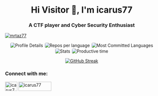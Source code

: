 <h1 align="center">Hi Visitor 👋, I'm icarus77</h1>
<h3 align="center">A CTF player and Cyber Security Enthusiast</h3>


<p align="left"> <a href="https://github.com/ryo-ma/github-profile-trophy"><img src="https://github-profile-trophy.vercel.app/?username=mrtaz77" alt="mrtaz77" /></a> </p>



<div align="center">

<!-- Profile Details -->
<img src="http://github-profile-summary-cards.vercel.app/api/cards/profile-details?username=mrtaz77&theme=radical" alt="Profile Details" style="border: 1px solid white; border-radius: 5px;">


<!-- Repos per language -->
<img src="http://github-profile-summary-cards.vercel.app/api/cards/repos-per-language?username=mrtaz77&theme=radical" alt="Repos per language" style="border: 1px solid white; border-radius: 5px;">

<!-- Most Committed Languages -->
<img src="http://github-profile-summary-cards.vercel.app/api/cards/most-commit-language?username=mrtaz77&theme=radical" alt="Most Committed Languages" style="border: 1px solid white; border-radius: 5px;">

<!-- Stats -->
<img src="http://github-profile-summary-cards.vercel.app/api/cards/stats?username=mrtaz77&theme=radical" alt="Stats" style="border: 1px solid white; border-radius: 5px;">

<!-- Productive time -->
<img src="http://github-profile-summary-cards.vercel.app/api/cards/productive-time?username=mrtaz77&theme=radical&utcOffset=6" alt="Productive time" style="border: 1px solid white; border-radius: 5px;">



[![GitHub Streak](https://streak-stats.demolab.com?user=mrtaz77&theme=radical)](https://git.io/streak-stats)


</div>

<h3 align="left">Connect with me:</h3>
<p align="left">
<a href="https://kaggle.com/icarus77" target="blank"><img align="center" src="https://raw.githubusercontent.com/rahuldkjain/github-profile-readme-generator/master/src/images/icons/Social/kaggle.svg" alt="icarus77" height="30" width="40" /></a> <a href="https://ctftime.org/user/152889" target="blank"><img align="center" src="https://encrypted-tbn0.gstatic.com/images?q=tbn:ANd9GcRBOzNfe5fwQhkTqjQVSSNP3AgqaSW29PQEUMDEGl4XpzsJcgHEdioPlAAgCayR_Op2Dw&usqp=CAU" alt="icarus77" height="30" width="108" /></a>


</p>